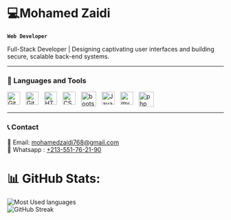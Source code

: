 # 💻Mohamed Zaidi

**`Web Developer`**

Full-Stack Developer | Designing captivating user interfaces and building secure, scalable back-end systems.

---

### 🧰 Languages and Tools

<img align="left" alt="Git" width="30px" style="padding-right:10px;" src="https://cdn.jsdelivr.net/gh/devicons/devicon/icons/git/git-original.svg" />
<img align="left" alt="GitHub" width="30px" style="padding-right:10px;" src="https://cdn.jsdelivr.net/gh/devicons/devicon/icons/github/github-original.svg" />
<img align="left" alt="HTML" width="30px" style="padding-right:10px;" src="https://cdn.jsdelivr.net/gh/devicons/devicon/icons/html5/html5-plain.svg" />
<img align="left" alt="CSS" width="30px" style="padding-right:10px;" src="https://cdn.jsdelivr.net/gh/devicons/devicon/icons/css3/css3-plain.svg" />
<img align="left" alt="bootstrap" width="35px" style="padding-right:10px; " src="https://cdn.jsdelivr.net/gh/devicons/devicon@latest/icons/bootstrap/bootstrap-original.svg" />
<img align="left" alt="JavaScript" width="30px" style="padding-right:10px;" src="https://cdn.jsdelivr.net/gh/devicons/devicon/icons/javascript/javascript-plain.svg" />
<img align="left" alt="mysql" width="30px" style="padding-right:10px;" src="https://cdn.jsdelivr.net/gh/devicons/devicon@latest/icons/mysql/mysql-original-wordmark.svg" />
<img align="left" alt="php" width="35px" style="padding-right:10px; " src="https://cdn.jsdelivr.net/gh/devicons/devicon@latest/icons/php/php-original.svg" />

<br>
<br>

---

### 📞 Contact

📧 Email: [mohamedzaidi768@gmail.com](mailto:mohamedzaidi768@gmail.com ) <br>
💬 Whatsapp : [+213-551-76-21-90](https://wa.me/qr/CLJWMRP2Y2A5B1)

# 📊 GitHub Stats:
![Most Used languages](https://github-readme-stats.vercel.app/api/top-langs/?username=friizor&theme=highcontrast&hide_border=false&include_all_commits=true&count_private=true&layout=compact&title_color=ffffff)<br>
![GitHub Streak](https://github-readme-streak-stats.herokuapp.com?user=friizor&theme=highcontrast&card_width=500)
<br>


